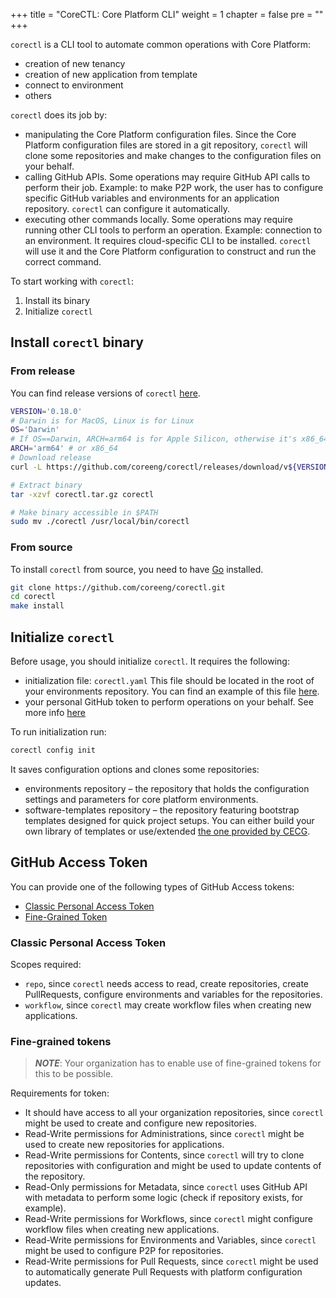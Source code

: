 +++
title = "CoreCTL: Core Platform CLI"
weight = 1
chapter = false
pre = ""
+++

`corectl` is a CLI tool to automate common operations with Core Platform:
- creation of new tenancy
- creation of new application from template
- connect to environment
- others

`corectl` does its job by:
- manipulating the Core Platform configuration files.
  Since the Core Platform configuration files are stored in a git repository, `corectl` will clone
  some repositories and make changes to the configuration files on your behalf.
- calling GitHub APIs.
  Some operations may require GitHub API calls to perform their job. 
  Example: to make P2P work,
  the user has to configure specific GitHub variables and environments for an application repository.
  `corectl` can configure it automatically.
- executing other commands locally.
  Some operations may require running other CLI tools to perform an operation.
  Example: connection to an environment. 
  It requires cloud-specific CLI to be installed. 
  `corectl` will use it and the Core Platform configuration to construct and run the correct command.

To start working with `corectl`:
1. Install its binary
2. Initialize `corectl`

## Install `corectl` binary
### From release
You can find release versions of `corectl` [here](https://github.com/coreeng/corectl/releases).

```bash
VERSION='0.18.0'
# Darwin is for MacOS, Linux is for Linux
OS='Darwin' 
# If OS==Darwin, ARCH=arm64 is for Apple Silicon, otherwise it's x86_64
ARCH='arm64' # or x86_64
# Download release
curl -L https://github.com/coreeng/corectl/releases/download/v${VERSION}/corectl_${OS}_${ARCH}.tar.gz > corectl.tar.gz

# Extract binary
tar -xzvf corectl.tar.gz corectl

# Make binary accessible in $PATH
sudo mv ./corectl /usr/local/bin/corectl
```

### From source
To install `corectl` from source, you need to have [Go](https://go.dev/learn/) installed.

```bash
git clone https://github.com/coreeng/corectl.git
cd corectl
make install
```

## Initialize `corectl`
Before usage, you should initialize `corectl`.
It requires the following:
- initialization file: `corectl.yaml`
  This file should be located in the root of your environments repository.
  You can find an example of this file [here](https://github.com/coreeng/corectl/blob/main/examples/init-example.yaml).
- your personal GitHub token to perform operations on your behalf. See more info [here](#github-access-token)

To run initialization run:
```bash
corectl config init
```

It saves configuration options and clones some repositories: 
- environments repository – the repository that holds the configuration settings and parameters for core platform
  environments.
- software-templates repository – the repository featuring bootstrap templates designed for quick project setups.
  You can either build your own library of templates or use/extended [the one provided by CECG](https://github.com/coreeng/core-platform-software-templates).

## GitHub Access Token
You can provide one of the following types of GitHub Access tokens:
- [Classic Personal Access Token](#classic-personal-access-token)
- [Fine-Grained Token](#fine-grained-tokens)
### Classic Personal Access Token
Scopes required:
- `repo`, since `corectl` needs access to read, create repositories, create PullRequests, configure environments and variables for the repositories.
- `workflow`, since `corectl` may create workflow files when creating new applications.

### Fine-grained tokens
> **_NOTE_**: Your organization has to enable use of fine-grained tokens for this to be possible.

Requirements for token:
- It should have access to all your organization repositories, since `corectl` might be used to create and configure new repositories.
- Read-Write permissions for Administrations, since `corectl` might be used to create new repositories for applications.
- Read-Write permissions for Contents, since `corectl` will try to clone repositories with configuration and might be used to update contents of the repository.
- Read-Only permissions for Metadata, since `corectl` uses GitHub API with metadata to perform some logic (check if repository exists, for example).
- Read-Write permissions for Workflows, since `corectl` might configure workflow files when creating new applications.
- Read-Write permissions for Environments and Variables, since `corectl` might be used to configure P2P for repositories.
- Read-Write permissions for Pull Requests, since `corectl` might be used to automatically generate Pull Requests with platform configuration updates.

